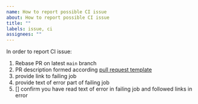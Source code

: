 ```yaml
---
name: How to report possible CI issue
about: How to report possible CI issue
title: ""
labels: issue, ci
assignees: ""
---
```


In order to report CI issue:

1. Rebase PR on latest `main` branch
2. PR description formed according [pull request template]( ../pull_request_template.md)
3. provide link to failing job
4. provide text of error part of failing job
5. [] confirm you have read text of error in failing job and followed links in error
